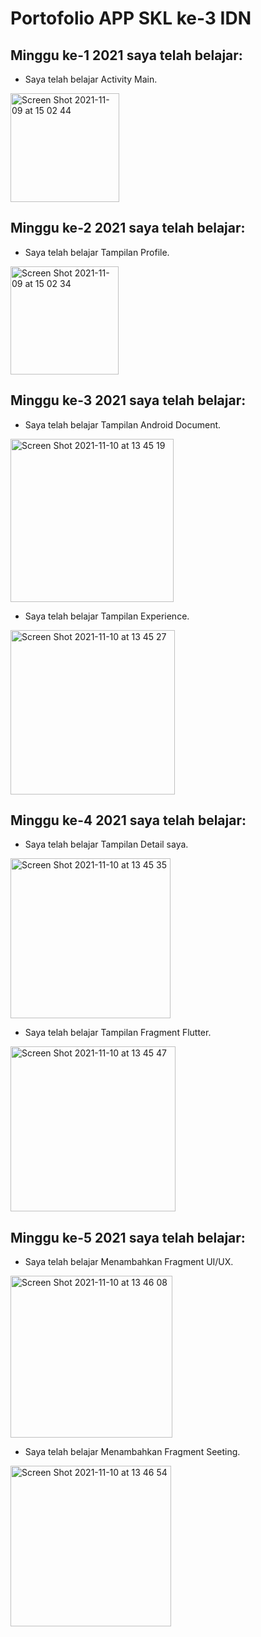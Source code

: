 # Portofolio APP SKL ke-3 IDN

##  Minggu ke-1 2021 saya telah belajar:
* Saya telah belajar  Activity Main.
<img width="174" alt="Screen Shot 2021-11-09 at 15 02 44" src="https://user-images.githubusercontent.com/68719137/141064901-f6d8c6c1-9591-4822-9383-e341bf313f75.png">


##  Minggu ke-2 2021 saya telah belajar:
 * Saya telah belajar Tampilan Profile.
<img width="173" alt="Screen Shot 2021-11-09 at 15 02 34" src="https://user-images.githubusercontent.com/68719137/141067111-be4b31c1-aaac-4634-ac1c-2c331da94c36.png">


##  Minggu ke-3 2021 saya telah belajar:
 * Saya telah belajar Tampilan Android Document.
<img width="261" alt="Screen Shot 2021-11-10 at 13 45 19" src="https://user-images.githubusercontent.com/68719137/141067141-02eb0640-d0a0-4756-bf72-62dc8ddd610a.png">

 * Saya telah belajar Tampilan Experience.
<img width="263" alt="Screen Shot 2021-11-10 at 13 45 27" src="https://user-images.githubusercontent.com/68719137/141067330-92e6491d-2fd4-4bf0-b5f9-28efff9de142.png">

##  Minggu ke-4 2021 saya telah belajar:
 * Saya telah belajar Tampilan Detail saya.
<img width="256" alt="Screen Shot 2021-11-10 at 13 45 35" src="https://user-images.githubusercontent.com/68719137/141067693-1cc396d0-a8d7-40df-9f27-6275c113324e.png">

 * Saya telah belajar Tampilan Fragment Flutter.
<img width="264" alt="Screen Shot 2021-11-10 at 13 45 47" src="https://user-images.githubusercontent.com/68719137/141067737-3230cca8-e049-4a2c-8755-c7e5676e18c0.png">


##  Minggu ke-5 2021 saya telah belajar:
* Saya telah belajar Menambahkan Fragment UI/UX.
<img width="259" alt="Screen Shot 2021-11-10 at 13 46 08" src="https://user-images.githubusercontent.com/68719137/141067773-b4b581fb-6d8a-4479-b58e-2e39a9c117a2.png">

* Saya telah belajar Menambahkan Fragment Seeting.
<img width="257" alt="Screen Shot 2021-11-10 at 13 46 54" src="https://user-images.githubusercontent.com/68719137/141067790-07ea87ea-b876-478c-8689-87dcc8fda200.png">
